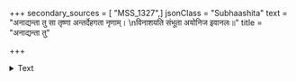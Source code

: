 +++
secondary_sources = [ "MSS_1327",]
jsonClass = "Subhaashita"
text = "अनाद्यन्ता तु सा तृष्णा अन्तर्देहगता नृणाम्।  \nविनाशयति संभूता अयोनिज इवानलः॥"
title = "अनाद्यन्ता तु"

+++

<details><summary>Text</summary>

अनाद्यन्ता तु सा तृष्णा अन्तर्देहगता नृणाम्।  
विनाशयति संभूता अयोनिज इवानलः॥
</details>
